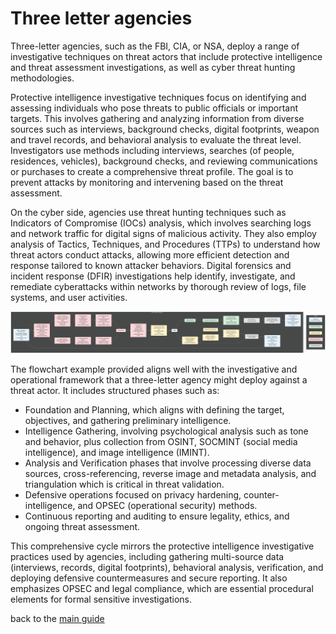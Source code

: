 # Three letter agencies

Three-letter agencies, such as the FBI, CIA, or NSA, deploy a range of investigative techniques on threat actors that include protective intelligence and threat assessment investigations, as well as cyber threat hunting methodologies.

Protective intelligence investigative techniques focus on identifying and assessing individuals who pose threats to public officials or important targets. This involves gathering and analyzing information from diverse sources such as interviews, background checks, digital footprints, weapon and travel records, and behavioral analysis to evaluate the threat level. Investigators use methods including interviews, searches (of people, residences, vehicles), background checks, and reviewing communications or purchases to create a comprehensive threat profile. The goal is to prevent attacks by monitoring and intervening based on the threat assessment.

On the cyber side, agencies use threat hunting techniques such as Indicators of Compromise (IOCs) analysis, which involves searching logs and network traffic for digital signs of malicious activity. They also employ analysis of Tactics, Techniques, and Procedures (TTPs) to understand how threat actors conduct attacks, allowing more efficient detection and response tailored to known attacker behaviors. Digital forensics and incident response (DFIR) investigations help identify, investigate, and remediate cyberattacks within networks by thorough review of logs, file systems, and user activities.

<p align="center">
<img width="auto" height="auto" alt="Digital Profiling" src="../../img/jpg/OSINT-Framework.jpg" />
</p>

The flowchart example provided aligns well with the investigative and operational framework that a three-letter agency might deploy against a threat actor. It includes structured phases such as:

- Foundation and Planning, which aligns with defining the target, objectives, and gathering preliminary intelligence.
- Intelligence Gathering, involving psychological analysis such as tone and behavior, plus collection from OSINT, SOCMINT (social media intelligence), and image intelligence (IMINT).
- Analysis and Verification phases that involve processing diverse data sources, cross-referencing, reverse image and metadata analysis, and triangulation which is critical in threat validation.
- Defensive operations focused on privacy hardening, counter-intelligence, and OPSEC (operational security) methods.
- Continuous reporting and auditing to ensure legality, ethics, and ongoing threat assessment.

This comprehensive cycle mirrors the protective intelligence investigative practices used by agencies, including gathering multi-source data (interviews, records, digital footprints), behavioral analysis, verification, and deploying defensive countermeasures and secure reporting. It also emphasizes OPSEC and legal compliance, which are essential procedural elements for formal sensitive investigations.

back to the [main guide](../../README.md)
